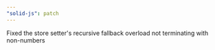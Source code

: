 ```yaml
---
"solid-js": patch
---
```


Fixed the store setter's recursive fallback overload not terminating with non-numbers
